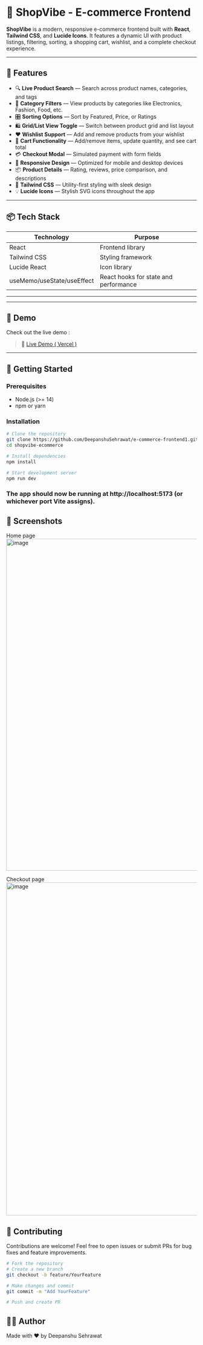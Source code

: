 # 🛒 ShopVibe - E-commerce Frontend

**ShopVibe** is a modern, responsive e-commerce frontend built with **React**, **Tailwind CSS**, and **Lucide Icons**. It features a dynamic UI with product listings, filtering, sorting, a shopping cart, wishlist, and a complete checkout experience.

---

## 🚀 Features

- 🔍 **Live Product Search** — Search across product names, categories, and tags
- 🧩 **Category Filters** — View products by categories like Electronics, Fashion, Food, etc.
- 🎛️ **Sorting Options** — Sort by Featured, Price, or Ratings
- 🛍️ **Grid/List View Toggle** — Switch between product grid and list layout
- ❤️ **Wishlist Support** — Add and remove products from your wishlist
- 🛒 **Cart Functionality** — Add/remove items, update quantity, and see cart total
- 💳 **Checkout Modal** — Simulated payment with form fields
- 📱 **Responsive Design** — Optimized for mobile and desktop devices
- 📦 **Product Details** — Rating, reviews, price comparison, and descriptions
- 🌈 **Tailwind CSS** — Utility-first styling with sleek design
- 💡 **Lucide Icons** — Stylish SVG icons throughout the app

---

## 📦 Tech Stack

| Technology    | Purpose                             |
|---------------|-------------------------------------|
| React         | Frontend library                    |
| Tailwind CSS  | Styling framework                   |
| Lucide React  | Icon library                        |
| useMemo/useState/useEffect | React hooks for state and performance |

---
---

## 🧪 Demo

Check out the live demo :

> 📌 [Live Demo ( Vercel )]([https://your-demo-link.com](https://e-commerce-frontend1-three.vercel.app/))

---

## 🧰 Getting Started

### Prerequisites

- Node.js (>= 14)
- npm or yarn

### Installation

```bash
# Clone the repository
git clone https://github.com/DeepanshuSehrawat/e-commerce-frontend1.git
cd shopvibe-ecommerce

# Install dependencies
npm install

# Start development server
npm run dev
```
### The app should now be running at http://localhost:5173 (or whichever port Vite assigns).
## 📸 Screenshots
Home page
<img width="1770" height="877" alt="image" src="https://github.com/user-attachments/assets/007e055b-c0ec-483e-bf94-e7adf37c1fcf" />

Checkout page
<img width="1103" height="880" alt="image" src="https://github.com/user-attachments/assets/4e1bc36f-ae79-4560-87ec-941dce973fc1" />


## 🤝 Contributing
Contributions are welcome! Feel free to open issues or submit PRs for bug fixes and feature improvements.
```bash
# Fork the repository
# Create a new branch
git checkout -b feature/YourFeature

# Make changes and commit
git commit -m "Add YourFeature"

# Push and create PR
```

## 🧑‍💻 Author
Made with ❤️ by Deepanshu Sehrawat


